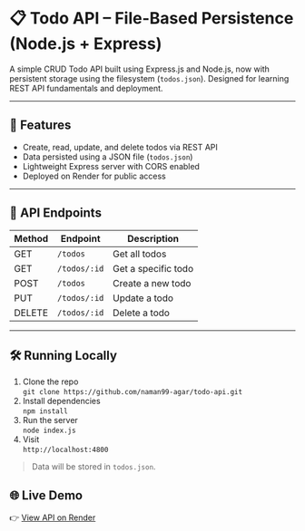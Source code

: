 # 📋 Todo API – File-Based Persistence (Node.js + Express)

A simple CRUD Todo API built using Express.js and Node.js, now with persistent storage using the filesystem (`todos.json`). Designed for learning REST API fundamentals and deployment.

---

## 🚀 Features

- Create, read, update, and delete todos via REST API
- Data persisted using a JSON file (`todos.json`)
- Lightweight Express server with CORS enabled
- Deployed on Render for public access

---

## 📡 API Endpoints

| Method | Endpoint           | Description               |
|--------|--------------------|---------------------------|
| GET    | `/todos`           | Get all todos             |
| GET    | `/todos/:id`       | Get a specific todo       |
| POST   | `/todos`           | Create a new todo         |
| PUT    | `/todos/:id`       | Update a todo             |
| DELETE | `/todos/:id`       | Delete a todo             |

---

## 🛠️ Running Locally

1. Clone the repo  
   `git clone https://github.com/naman99-agar/todo-api.git`
2. Install dependencies  
   `npm install`
3. Run the server  
   `node index.js`
4. Visit  
   `http://localhost:4800`

> Data will be stored in `todos.json`.

## 🌐 Live Demo

👉 [View API on Render](https://todo-api-k5dz.onrender.com)